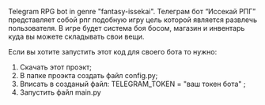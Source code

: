 Telegram RPG bot in genre "fantasy-issekai". Телеграм бот “Иссекай РПГ” представляет собой рпг подобную игру цель которой является развлечь пользователя. В игре будет система боя босом, магазин и инвентарь куда вы можете складывать свои вещи.

Если вы хотите запустить этот код для своего бота то нужно:
1. Скачать этот проэкт;
2. В папке проэкта создать файл config.py;
3. Вписать в созданый файл: TELEGRAM_TOKEN = "ваш токен бота" ;
4. Запустить файл main.py
